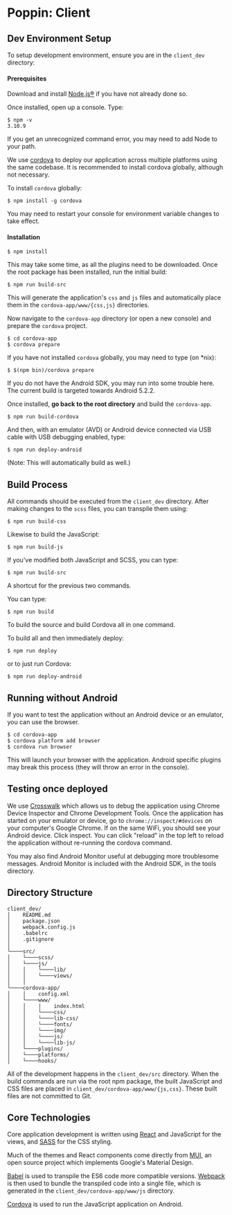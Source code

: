# Poppin: Client

## Dev Environment Setup
To setup development environment, ensure you are in the `client_dev` directory:

#### Prerequisites
Download and install [Node.js®](https://nodejs.org) if you have not already done so.

Once installed, open up a console. Type:
```
$ npm -v
3.10.9
```
If you get an unrecognized command error, you may need to add Node to your path.

We use [cordova](https://cordova.apache.org/) to deploy our application
across multiple platforms using the same codebase. It is recommended to install
cordova globally, although not necessary.

To install `cordova` globally:
```
$ npm install -g cordova
```
You may need to restart your console for environment variable changes to take effect.

#### Installation
```
$ npm install
```
This may take some time, as all the plugins need to be downloaded. Once the
root package has been installed, run the initial build:
```
$ npm run build-src
```
This will generate the application's `css` and `js` files and automatically place
them in the `cordova-app/www/{css,js}` directories.

Now navigate to the `cordova-app` directory (or open a new console) and prepare
the `cordova` project.
```
$ cd cordova-app
$ cordova prepare
```
If you have not installed `cordova` globally, you may need to type (on \*nix):
```
$ $(npm bin)/cordova prepare
```
If you do not have the Android SDK, you may run into some trouble here.
The current build is targeted towards Android 5.2.2.

Once installed, __go back to the root directory__ and build the `cordova-app`.
```
$ npm run build-cordova
```
And then, with an emulator (AVD) or Android device connected via USB cable with
USB debugging enabled, type:
```
$ npm run deploy-android
```
(Note: This will automatically build as well.)

## Build Process

All commands should be executed from the `client_dev` directory.
After making changes to the `scss` files, you can transpile them using:
```
$ npm run build-css
```
Likewise to build the JavaScript:
```
$ npm run build-js
```

If you've modified both JavaScript and SCSS, you can type:
```
$ npm run build-src
```
A shortcut for the previous two commands.

You can type:
```
$ npm run build
```
To build the source and build Cordova all in one command.

To build all and then immediately deploy:
```
$ npm run deploy
```
or to just run Cordova:
```
$ npm run deploy-android
```

## Running without Android

If you want to test the application without an Android device or an emulator,
you can use the browser.

```
$ cd cordova-app
$ cordova platform add browser
$ cordova run browser
```
This will launch your browser with the application. Android specific plugins
may break this process (they will throw an error in the console).

## Testing once deployed

We use [Crosswalk](https://crosswalk-project.org/) which allows us to debug
the application using Chrome Device Inspector and Chrome Development Tools.
Once the application has started on your emulator or device, go to
`chrome://inspect/#devices` on your computer's Google Chrome. If on the same
WiFi, you should see your Android device. Click inspect. You can click "reload"
in the top left to reload the application without re-running the cordova command.

You may also find Android Monitor useful at debugging more troublesome messages.
Android Monitor is included with the Android SDK, in the tools directory.

## Directory Structure
```
client_dev/
│    README.md
│    package.json
│    webpack.config.js
│    .babelrc
│    .gitignore
│
└────src/
│    └────scss/
│    └────js/
│    │    └────lib/
│    │    └────views/
│    │
└────cordova-app/
│    │    config.xml
│    └────www/
│    │    |    index.html
│    │    └────css/
│    │    └────lib-css/
│    │    └────fonts/
│    │    └────img/
│    │    └────js/
│    │    └────lib-js/
│    └────plugins/
│    └────platforms/
│    └────hooks/
```

All of the development happens in the `client_dev/src` directory. When
the build commands are run via the root npm package, the built JavaScript and
CSS files are placed in `client_dev/cordova-app/www/{js,css}`. These built files
are not committed to Git.

## Core Technologies
Core application development is written using [React](https://facebook.github.io/react/)
and JavaScript for the views, and [SASS](http://sass-lang.com/) for the CSS styling.

Much of the themes and React components come directly from [MUI](https://github.com/muicss/mui),
an open source project which implements Google's Material Design.

[Babel](https://babeljs.io/) is used to transpile the ES6 code more compatible
versions. [Webpack](https://webpack.github.io/) is then used to bundle the transpiled
code into a single file, which is generated in the `client_dev/cordova-app/www/js` directory.

[Cordova](https://cordova.apache.org/) is used to run the JavaScript application on Android.
